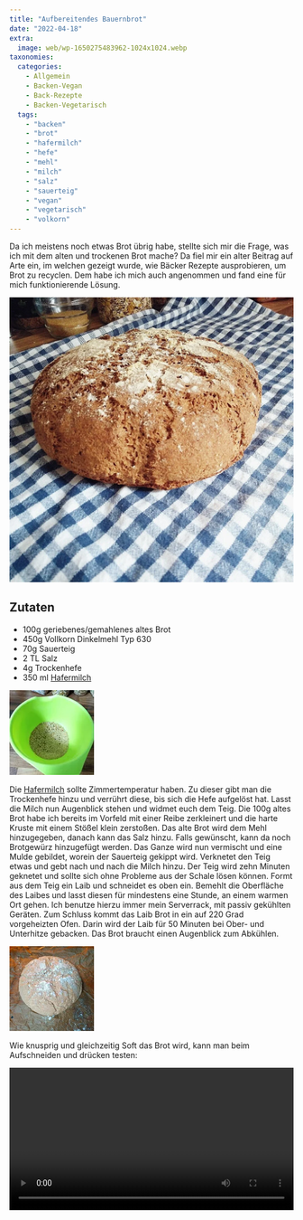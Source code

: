 ```yaml
---
title: "Aufbereitendes Bauernbrot"
date: "2022-04-18"
extra:
  image: web/wp-1650275483962-1024x1024.webp
taxonomies:
  categories:
    - Allgemein
    - Backen-Vegan
    - Back-Rezepte
    - Backen-Vegetarisch
  tags:
    - "backen"
    - "brot"
    - "hafermilch"
    - "hefe"
    - "mehl"
    - "milch"
    - "salz"
    - "sauerteig"
    - "vegan"
    - "vegetarisch"
    - "volkorn"
---
```


Da ich meistens noch etwas Brot übrig habe, stellte sich mir die Frage, was ich mit dem alten und trockenen Brot mache? Da fiel mir ein alter Beitrag auf Arte ein, im welchen gezeigt wurde, wie Bäcker Rezepte ausprobieren, um Brot zu recyclen. Dem habe ich mich auch angenommen und fand eine für mich funktionierende Lösung.

[![](web/wp-1650275483962-1024x1024.webp)](web/wp-1650275483962-1024x1024.webp)

## Zutaten

- 100g geriebenes/gemahlenes altes Brot
- 450g Vollkorn Dinkelmehl Typ 630
- 70g Sauerteig
- 2 TL Salz
- 4g Trockenhefe
- 350 ml [Hafermilch](/articles/hafermilch-2022-01-29) 

[![](thumb/wp-1650275484263-300x300-150x150.webp)](web/wp-1650275484263-scaled.webp)

Die [Hafermilch](/articles/hafermilch-2022-01-29)  sollte Zimmertemperatur haben. Zu dieser gibt man die Trockenhefe hinzu und verrührt diese, bis sich die Hefe aufgelöst hat. Lasst die Milch nun Augenblick stehen und widmet euch dem Teig. Die 100g altes Brot habe ich bereits im Vorfeld mit einer Reibe zerkleinert und die harte Kruste mit einem Stößel klein zerstoßen. Das alte Brot wird dem Mehl hinzugegeben, danach kann das Salz hinzu. Falls gewünscht, kann da noch Brotgewürz hinzugefügt werden. Das Ganze wird nun vermischt und eine Mulde gebildet, worein der Sauerteig gekippt wird. Verknetet den Teig etwas und gebt nach und nach die Milch hinzu. Der Teig wird zehn Minuten geknetet und sollte sich ohne Probleme aus der Schale lösen können. Formt aus dem Teig ein Laib und schneidet es oben ein. Bemehlt die Oberfläche des Laibes und lasst diesen für mindestens eine Stunde, an einem warmen Ort gehen. Ich benutze hierzu immer mein Serverrack, mit passiv gekühlten Geräten. Zum Schluss kommt das Laib Brot in ein auf 220 Grad vorgeheizten Ofen. Darin wird der Laib für 50 Minuten bei Ober- und Unterhitze gebacken. Das Brot braucht einen Augenblick zum Abkühlen.

[![](thumb/wp-1650275484429-1024x1024-150x150.webp)](web/wp-1650275484429-scaled.webp)

Wie knusprig und gleichzeitig Soft das Brot wird, kann man beim Aufschneiden und drücken testen:

<video width="100%" height="auto" controls>
 <source src="wp-1650275484091.mp4" type="video/mp4">
Your browser does not support the video tag.
</video>
